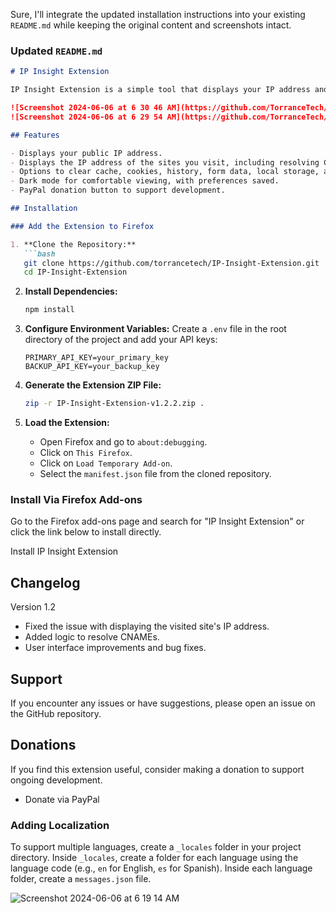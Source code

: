 Sure, I'll integrate the updated installation instructions into your existing `README.md` while keeping the original content and screenshots intact.

### Updated `README.md`

```markdown
# IP Insight Extension

IP Insight Extension is a simple tool that displays your IP address and the IP address of the sites you visit. Additionally, the extension allows you to clear browsing data such as cache, cookies, history, form data, local storage, and Indexed DB. With a dark mode for easier viewing and a PayPal donation button to support development, IP Insight Extension is an essential addition to your browser.

![Screenshot 2024-06-06 at 6 30 46 AM](https://github.com/TorranceTech/IP-Insight-Extension/assets/170806445/4bce82ea-565b-4270-8691-916272545ed8)
![Screenshot 2024-06-06 at 6 29 54 AM](https://github.com/TorranceTech/IP-Insight-Extension/assets/170806445/09cdde87-89e0-4e38-a3a5-ad5c057382bc)

## Features

- Displays your public IP address.
- Displays the IP address of the sites you visit, including resolving CNAMEs.
- Options to clear cache, cookies, history, form data, local storage, and Indexed DB.
- Dark mode for comfortable viewing, with preferences saved.
- PayPal donation button to support development.

## Installation

### Add the Extension to Firefox

1. **Clone the Repository:**
   ```bash
   git clone https://github.com/torrancetech/IP-Insight-Extension.git
   cd IP-Insight-Extension
   ```

2. **Install Dependencies:**
   ```bash
   npm install
   ```

3. **Configure Environment Variables:**
   Create a `.env` file in the root directory of the project and add your API keys:
   ```plaintext
   PRIMARY_API_KEY=your_primary_key
   BACKUP_API_KEY=your_backup_key
   ```

4. **Generate the Extension ZIP File:**
   ```bash
   zip -r IP-Insight-Extension-v1.2.2.zip .
   ```

5. **Load the Extension:**
   - Open Firefox and go to `about:debugging`.
   - Click on `This Firefox`.
   - Click on `Load Temporary Add-on`.
   - Select the `manifest.json` file from the cloned repository.

### Install Via Firefox Add-ons
Go to the Firefox add-ons page and search for "IP Insight Extension" or click the link below to install directly.

Install IP Insight Extension <!-- Add the add-on link when available -->

## Changelog

Version 1.2
- Fixed the issue with displaying the visited site's IP address.
- Added logic to resolve CNAMEs.
- User interface improvements and bug fixes.

## Support

If you encounter any issues or have suggestions, please open an issue on the GitHub repository.

## Donations

If you find this extension useful, consider making a donation to support ongoing development.

* Donate via PayPal

### Adding Localization

To support multiple languages, create a `_locales` folder in your project directory. Inside `_locales`, create a folder for each language using the language code (e.g., `en` for English, `es` for Spanish). Inside each language folder, create a `messages.json` file.

![Screenshot 2024-06-06 at 6 19 14 AM](https://github.com/TorranceTech/IP-Insight-Extension/assets/170806445/de926c24-332a-439f-81a7-12e273d8ce7c)
```
